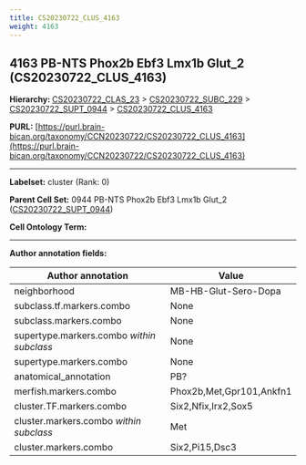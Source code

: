 ```yaml
---
title: CS20230722_CLUS_4163
weight: 4163
---
```

## 4163 PB-NTS Phox2b Ebf3 Lmx1b Glut_2 (CS20230722_CLUS_4163)
<b>Hierarchy: </b>
[CS20230722_CLAS_23](../CS20230722_CLAS_23) >
[CS20230722_SUBC_229](../CS20230722_SUBC_229) >
[CS20230722_SUPT_0944](../CS20230722_SUPT_0944) >
[CS20230722_CLUS_4163](../CS20230722_CLUS_4163)

**PURL:** [https://purl.brain-bican.org/taxonomy/CCN20230722/CS20230722_CLUS_4163](https://purl.brain-bican.org/taxonomy/CCN20230722/CS20230722_CLUS_4163)

---


**Labelset:** cluster (Rank: 0)

**Parent Cell Set:** 0944 PB-NTS Phox2b Ebf3 Lmx1b Glut_2 ([CS20230722_SUPT_0944](../CS20230722_SUPT_0944))



**Cell Ontology Term:** 

[MARKER GENES.]: #


---

[TRANSFERRED ANNOTATIONS.]: #


[AUTHOR ANNOTATION FIELDS.]: #


**Author annotation fields:**

| Author annotation | Value |
|-------------------|-------|
|neighborhood|MB-HB-Glut-Sero-Dopa|
|subclass.tf.markers.combo|None|
|subclass.markers.combo|None|
|supertype.markers.combo _within subclass_|None|
|supertype.markers.combo|None|
|anatomical_annotation|PB?|
|merfish.markers.combo|Phox2b,Met,Gpr101,Ankfn1|
|cluster.TF.markers.combo|Six2,Nfix,Irx2,Sox5|
|cluster.markers.combo _within subclass_|Met|
|cluster.markers.combo|Six2,Pi15,Dsc3|
